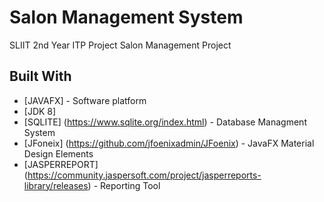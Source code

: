 
# Salon Management System
SLIIT 2nd Year ITP Project Salon Management Project

## Built With
* [JAVAFX] - Software platform
* [JDK 8] 
* [SQLITE] (https://www.sqlite.org/index.html) - Database Managment System
* [JFoneix] (https://github.com/jfoenixadmin/JFoenix) - JavaFX Material Design Elements
* [JASPERREPORT] (https://community.jaspersoft.com/project/jasperreports-library/releases) - Reporting Tool
